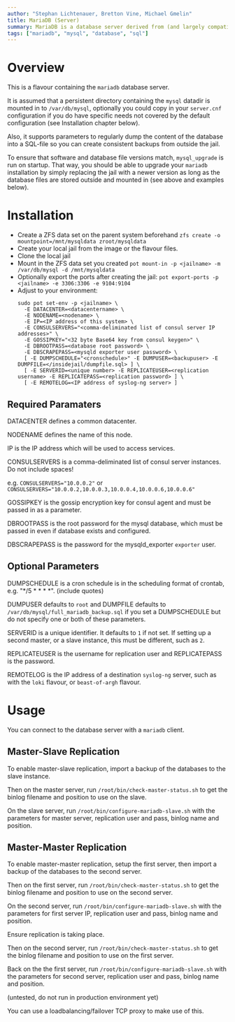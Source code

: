 ```yaml
---
author: "Stephan Lichtenauer, Bretton Vine, Michael Gmelin"
title: MariaDB (Server)
summary: MariaDB is a database server derived from (and largely compatible with) MySQL.
tags: ["mariadb", "mysql", "database", "sql"]
---
```


# Overview

This is a flavour containing the ```mariadb``` database server.

It is assumed that a persistent directory containing the ```mysql``` datadir is mounted in to ```/var/db/mysql```, optionally you could copy in your ```server.cnf``` configuration if you do have specific needs not covered by the default configuration (see Installation chapter below).

Also, it supports parameters to regularly dump the content of the database into a SQL-file so you can create consistent backups from outside the jail.

To ensure that software and database file versions match, ```mysql_upgrade``` is run on startup. That way, you should be able to upgrade your ```mariadb``` installation by simply replacing the jail with a newer version as long as the database files are stored outside and mounted in (see above and examples below).

# Installation

* Create a ZFS data set on the parent system beforehand
  ```zfs create -o mountpoint=/mnt/mysqldata zroot/mysqldata```
* Create your local jail from the image or the flavour files.
* Clone the local jail
* Mount in the ZFS data set you created
  ```pot mount-in -p <jailname> -m /var/db/mysql -d /mnt/mysqldata```
* Optionally export the ports after creating the jail:
  ```pot export-ports -p <jailname> -e 3306:3306 -e 9104:9104```
* Adjust to your environment:
  ```
  sudo pot set-env -p <jailname> \
    -E DATACENTER=<datacentername> \
    -E NODENAME=<nodename> \
    -E IP=<IP address of this system> \
    -E CONSULSERVERS="<comma-deliminated list of consul server IP addresses>" \
    -E GOSSIPKEY="<32 byte Base64 key from consul keygen>" \
    -E DBROOTPASS=<database root password> \
    -E DBSCRAPEPASS=<mysqld exporter user password> \
    [ -E DUMPSCHEDULE="<cronschedule>" -E DUMPUSER=<backupuser> -E DUMPFILE=</insidejail/dumpfile.sql> ] \
    [ -E SERVERID=<unique number> -E REPLICATEUSER=<replication username> -E REPLICATEPASS=<replication password> ] \
    [ -E REMOTELOG=<IP address of syslog-ng server> ]
  ```

## Required Paramaters

DATACENTER defines a common datacenter.

NODENAME defines the name of this node.

IP is the IP address which will be used to access services.

CONSULSERVERS is a comma-deliminated list of consul server instances. Do not include spaces!

e.g. ```CONSULSERVERS="10.0.0.2"``` or ```CONSULSERVERS="10.0.0.2,10.0.0.3,10.0.0.4,10.0.0.6,10.0.0.6"```

GOSSIPKEY is the gossip encryption key for consul agent and must be passed in as a parameter.

DBROOTPASS is the root password for the mysql database, which must be passed in even if database exists and configured.

DBSCRAPEPASS is the password for the mysqld_exporter ```exporter``` user.

## Optional Parameters

DUMPSCHEDULE is a cron schedule is in the scheduling format of crontab, e.g. "*/5 * * * *". (include quotes)

DUMPUSER defaults to ```root``` and DUMPFILE defaults to ```/var/db/mysql/full_mariadb_backup.sql``` if you set a DUMPSCHEDULE but do not specify one or both of these parameters.

SERVERID is a unique identifier. It defaults to `1` if not set. If setting up a second master, or a slave instance, this must be different, such as `2`.

REPLICATEUSER is the username for replication user and REPLICATEPASS is the password.

REMOTELOG is the IP address of a destination ```syslog-ng``` server, such as with the ```loki``` flavour, or ```beast-of-argh``` flavour.

# Usage

You can connect to the database server with a ```mariadb``` client.

## Master-Slave Replication

To enable master-slave replication, import a backup of the databases to the slave instance. 

Then on the master server, run `/root/bin/check-master-status.sh` to get the binlog filename and position to use on the slave.

On the slave server, run `/root/bin/configure-mariadb-slave.sh` with the parameters for master server, replication user and pass, binlog name and position.

## Master-Master Replication

To enable master-master replication, setup the first server, then import a backup of the databases to the second server.

Then on the first server, run `/root/bin/check-master-status.sh` to get the binlog filename and position to use on the second server.

On the second server, run `/root/bin/configure-mariadb-slave.sh` with the parameters for first server IP, replication user and pass, binlog name and position.

Ensure replication is taking place.

Then on the second server, run `/root/bin/check-master-status.sh` to get the binlog filename and position to use on the first server.

Back on the the first server, run `/root/bin/configure-mariadb-slave.sh` with the parameters for second server, replication user and pass, binlog name and position.

(untested, do not run in production environment yet)

You can use a loadbalancing/failover TCP proxy to make use of this.

